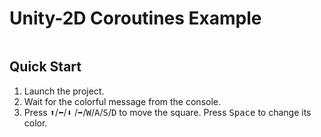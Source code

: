 # Unity-2D Coroutines Example

<img src="https://github.com/abvalatouski/unity2d-coroutunes-example/blob/master/screenshot-1.png?raw=true"
     alt=""/>

## Quick Start

1. Launch the project.
2. Wait for the colorful message from the console.
  <img src="https://github.com/abvalatouski/unity2d-coroutunes-example/blob/master/screenshot-2.png?raw=true"
       alt=""/>
3. Press <kbd>:arrow_up:</kbd>/<kbd>:arrow_left:</kbd>/<kbd>:arrow_down:</kbd>
   /<kbd>:arrow_right:</kbd>/<kbd>W</kbd>/<kbd>A</kbd>/<kbd>S</kbd>/<kbd>D</kbd>
   to move the square.
   Press <kbd>Space</kbd> to change its color.
